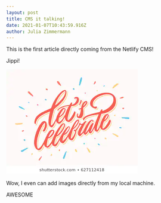 ```yaml
---
layout: post
title: CMS it talking!
date: 2021-01-07T10:43:59.916Z
author: Julia Zimmermann
---
```

This is the first article directly coming from the Netlify CMS!

Jippi!

![celebration banner](/src/_site/assets/images/cms-uploads/celebrate-banner.jpg "celebration banner")

Wow, I even can add images directly from my local machine. 

AWESOME